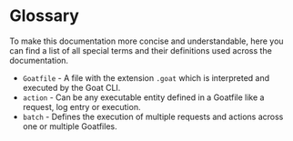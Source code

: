 # Glossary

To make this documentation more concise and understandable, here you can find a list of all special terms and their definitions used across the documentation.

- `Goatfile` - A file with the extension `.goat` which is interpreted and executed by the Goat CLI.
- `action` - Can be any executable entity defined in a Goatfile like a request, log entry or execution.
- `batch` - Defines the execution of multiple requests and actions across one or multiple Goatfiles. 

